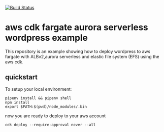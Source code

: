[![Build Status](https://github.com/dhenne/aws-cdk-fargate-aurora-wordpress-example/actions/workflows/test.yml/badge.svg)](https://github.com/dhenne/aws-cdk-fargate-aurora-wordpress-example/actions/workflows/test.yml)

# aws cdk fargate aurora serverless wordpress example

This repository is an example showing how to deploy
wordpress to aws fargate with ALBv2,aurora serverless and elastic file system (EFS) using the aws cdk.

## quickstart
To setup your local environment:

```
pipenv install && pipenv shell
npm install
export $PATH:$(pwd)/node_modules/.bin
```

now you are ready to deploy to your aws account

```
cdk deploy --require-approval never --all
```
